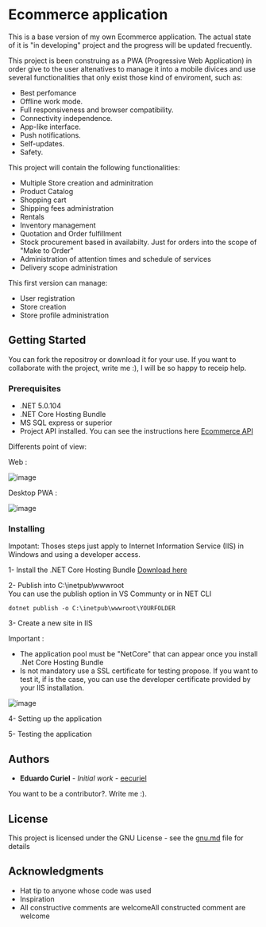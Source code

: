 # Ecommerce application

This is a base version of my own Ecommerce application.  The actual state of it is  "in developing" project and the progress will be updated frecuently. 

This project is been construing as a PWA (Progressive Web Application) in order give to the user altenatives to manage it into a mobile divices and use several functionalities that only exist those kind of enviroment, such as:

- Best perfomance
- Offline work mode.
- Full responsiveness and browser compatibility. 
- Connectivity independence. 
- App-like interface.
- Push notifications. 
- Self-updates. 
- Safety.

This project will contain the following functionalities:

- Multiple Store creation and adminitration
- Product Catalog
- Shopping cart
- Shipping fees administration
- Rentals
- Inventory management
- Quotation and Order fulfillment
- Stock procurement based in availabilty. Just for orders into the scope of "Make to Order"
- Administration of attention times and schedule of services
- Delivery scope administration

This first version can manage:

- User registration
- Store creation
- Store profile administration


## Getting Started

You can fork the repositroy or download it for your use.  If you want to collaborate with the project, write me :), I will be so happy to receip help.

### Prerequisites

- .NET 5.0.104
- .NET Core Hosting Bundle
- MS SQL express or superior
- Project API installed.  You can see the instructions here [Ecommerce API](https://github.com/eecuriel/Project-API.git)

Differents point of view:


Web :

![image](https://user-images.githubusercontent.com/67849830/117068564-7124bf80-acf9-11eb-814d-fb9abec7c8ed.png)

Desktop PWA :

![image](https://user-images.githubusercontent.com/67849830/117068775-b5b05b00-acf9-11eb-8478-4a6bf0762d8b.png)


### Installing

Impotant: Thoses steps just apply to Internet Information Service (IIS) in Windows and using a developer access. 

1- Install the .NET Core Hosting Bundle [Download here](https://docs.microsoft.com/en-us/aspnet/core/host-and-deploy/iis/hosting-bundle?view=aspnetcore-5.0)

2- Publish into C:\inetpub\wwwroot\
 You can use the publish option in VS Communty or in NET CLI
```
dotnet publish -o C:\inetpub\wwwroot\YOURFOLDER
```
3- Create a new site in IIS

Important : 
- The application pool must be "NetCore" that can appear once you install .Net Core Hosting Bundle
- Is not mandatory use a SSL certificate for testing propose.  If you want to test it, if is the case, you can use the developer certificate provided by your IIS installation.

![image](https://user-images.githubusercontent.com/67849830/116789284-24808080-aa7c-11eb-9e09-0c5394fec5e2.png)

4- Setting up the application




5- Testing the application



## Authors

* **Eduardo Curiel** - *Initial work* - [eecuriel](https://github.com/eecuriel)

You want to be a contributor?.  Write me :).

## License

This project is licensed under the GNU License - see the [gnu.md](https://github.com/eecuriel/Project-API/files/6410171/gnu.md) file for details 

## Acknowledgments

* Hat tip to anyone whose code was used
* Inspiration
* All constructive comments are welcomeAll constructed comment are welcome

